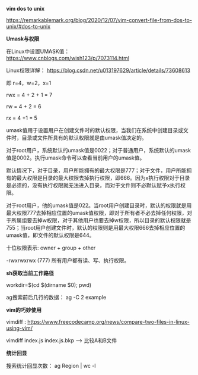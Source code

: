 
**vim dos to unix**

https://remarkablemark.org/blog/2020/12/07/vim-convert-file-from-dos-to-unix/#dos-to-unix

**Umask与权限**

在Linux中设置UMASK值： https://www.cnblogs.com/wish123/p/7073114.html

Linux权限详解： https://blog.csdn.net/u013197629/article/details/73608613

即 r=4，w=2，x=1

rwx = 4 + 2 + 1 = 7

rw = 4 + 2 = 6

rx = 4 +1 = 5

umask值用于设置用户在创建文件时的默认权限，当我们在系统中创建目录或文件时，目录或文件所具有的默认权限就是由umask值决定的。

对于root用户，系统默认的umask值是0022；对于普通用户，系统默认的umask值是0002。执行umask命令可以查看当前用户的umask值。

默认情况下，对于目录，用户所能拥有的最大权限是777；对于文件，用户所能拥有的最大权限是目录的最大权限去掉执行权限，即666。因为x执行权限对于目录是必须的，没有执行权限就无法进入目录，而对于文件则不必默认赋予x执行权限。

对于root用户，他的umask值是022。当root用户创建目录时，默认的权限就是用最大权限777去掉相应位置的umask值权限，即对于所有者不必去掉任何权限，对于所属组要去掉w权限，对于其他用户也要去掉w权限，所以目录的默认权限就是755；当root用户创建文件时，默认的权限则是用最大权限666去掉相应位置的umask值，即文件的默认权限是644。    


十位权限表示: owner + group + other

-rwxrwxrwx (777)    所有用户都有读、写、执行权限。

**sh获取当前工作路径**

workdir=$(cd $(dirname $0); pwd)


ag搜索前后几行的数据： ag -C 2 example


**vim的巧妙使用**

vimdiff : https://www.freecodecamp.org/news/compare-two-files-in-linux-using-vim/

vimdiff index.js index.js.bkp  --> 比较A和B文件

**统计回显**

搜索统计回显次数： ag Region | wc -l





